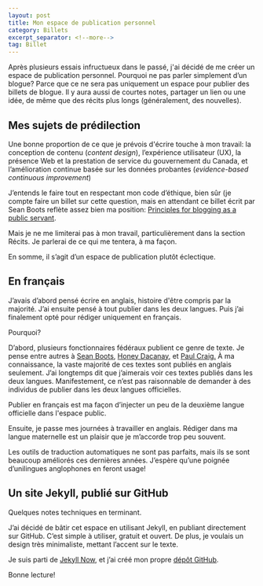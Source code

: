```yaml
---
layout: post
title: Mon espace de publication personnel
category: Billets
excerpt_separator: <!--more-->
tag: Billet
---
```



Après plusieurs essais infructueux dans le passé, j'ai décidé de me créer un espace de publication personnel. Pourquoi ne  pas parler simplement d’un blogue? Parce que ce ne sera pas uniquement un espace pour publier des billets de blogue. Il y aura aussi de courtes notes, partager un lien ou une idée, de même que des récits plus longs (généralement, des nouvelles).

<!--more-->

## Mes sujets de prédilection

Une bonne proportion de ce que je prévois d'écrire touche à mon travail: la conception de contenu (_content design_), l’expérience utilisateur (UX), la présence Web et la prestation de service du gouvernement du Canada, et l’amélioration continue basée sur les données probantes (_evidence-based continuous improvement_)  

J’entends le faire tout en respectant mon code d’éthique, bien sûr (je compte faire un billet sur cette question, mais en attendant ce billet écrit par Sean Boots reflète assez bien ma position: [Principles for blogging as a public servant](https://sboots.ca/2020/01/21/principles-for-blogging-as-a-public-servant/). 

Mais je ne me limiterai pas à mon travail, particulièrement dans la section Récits. Je parlerai de ce qui me tentera, à ma façon. 

En somme, il s’agit d’un espace de publication plutôt éclectique. 


## En français

J’avais d’abord pensé écrire en anglais, histoire d'être compris par la majorité. J’ai ensuite pensé à tout publier dans les deux langues. Puis j’ai finalement opté pour rédiger uniquement en français. 

Pourquoi? 

D’abord, plusieurs fonctionnaires fédéraux publient ce genre de texte. Je pense entre autres à [Sean Boots](https://sboots.ca/), [Honey Dacanay](https://honeygolightly.medium.com/), et [Paul Craig.](https://federal-field-notes.ca/) À ma connaissance, la vaste majorité de ces textes sont publiés en anglais seulement. J’ai longtemps dit que j’aimerais voir ces textes publiés dans les deux langues. Manifestement, ce n’est pas raisonnable de demander à des individus de publier dans les deux langues officielles. 

Publier en français est ma façon d’injecter un peu de la deuxième langue officielle dans l'espace public. 

Ensuite, je passe mes journées à travailler en anglais. Rédiger dans ma langue maternelle est un plaisir que je m’accorde trop peu souvent. 

Les outils de traduction automatiques ne sont pas parfaits, mais ils se sont beaucoup améliorés ces dernières années. J’espère qu’une poignée d’unilingues anglophones en feront usage! 


## Un site Jekyll, publié sur GitHub

Quelques notes techniques en terminant. 

J’ai décidé de bâtir cet espace en utilisant Jekyll, en publiant directement sur GitHub. C’est simple à utiliser, gratuit et ouvert. De plus, je voulais un design très minimaliste, mettant l’accent sur le texte. 

Je suis parti de [Jekyll Now](https://github.com/barryclark/jekyll-now), et j’ai créé mon propre [dépôt GitHub](https://github.com/quidampepin/quidampepin.github.io). 

Bonne lecture! 